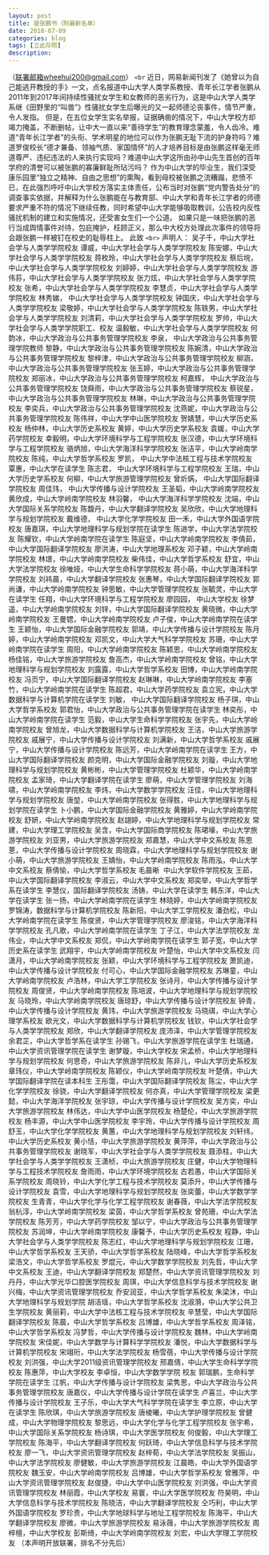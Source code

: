 ```yaml
---
layout: post
title: 驱张鹏书（附最新名单）
date: 2018-07-09
categories: blog
tags: [立此存照]
description:
---
```

（联署邮箱wheehui200@gmail.com）
`<br`
近日，网易新闻刊发了《她曾以为自己能逃开教授的手》一文，点名报道中山大学人类学系教授、青年长江学者张鹏从2011年到2017年间持续性骚扰女学生和女教师的恶劣行为，这是中山大学人类学系继《田野里的“叫兽”》性骚扰女学生后曝光的又一起师德沦丧事件，情节严重，令人发指。
但是，在五位女学生实名举报，证据确凿的情况下，中山大学校方却竭力掩盖，不断删帖，让中大一直以来“善待学生”的教育理念蒙羞，令人齿冷。难道“青年长江学者”的头衔、学术明星的地位可以作为张鹏无耻下流的护身符吗？难道罗俊校长“德才兼备、领袖气质、家国情怀”的人才培养目标是由张鹏这样毫无师道尊严、违纪违法的人来执行实现吗？难道中山大学这所由孙中山先生首创的百年学府的清誉可以被张鹏的寡廉鲜耻所玷污吗？
作为中山大学的毕业生，我们深受康乐园里“独立之精神、自由之思想”的熏陶，看到母校被张鹏之流糟蹋，悲愤不已，在此强烈呼吁中山大学校方落实主体责任，公布当时对张鹏“党内警告处分”的调查事实依据，并解释为什么张鹏能在与教育部、中山大学和青年长江学者的师德要求严重不符的情况下继续任教，同时希望中山大学能够吸取教训，公告校内反性骚扰机制的建立和实施情况，还受害女生们一个公道。
如果只是一味把张鹏的恶行当成舆情事件对待，包庇掩护，枉顾正义，那么中大校方处理此次事件的领导将会跟张鹏一样被钉在校史的耻辱柱上。
此致
`<br>`
声明人：
吴子千，中山大学社会学与人类学学院校友
谭威，中山大学社会学与人类学学院校友
陈安娜，中山大学社会学与人类学学院校友
蒋枚玲，中山大学社会学与人类学学院校友
蔡后垸，中山大学社会学与人类学学院校友
刘婷婷，中山大学社会学与人类学学院校友
游伟荪，中山大学社会学与人类学学院校友
张力炫，中山大学社会学与人类学学院校友
张希，中山大学社会学与人类学学院校友
李慧贞，中山大学社会学与人类学学院校友
林秀娣， 中山大学社会学与人类学学院校友
钟国庆，中山大学社会学与人类学学院校友
梁敬婷，中山大学社会学与人类学学院校友
陈轶男，中山大学社会学与人类学学院校友
刘清莉，中山大学社会学与人类学学院校友
罗帅，中山大学社会学与人类学学院职工、校友
温毅敏，中山大学社会学与人类学学院校友
何韵冰，中山大学政治与公共事务管理学院校友
李泉， 中山大学政治与公共事务管理学院教师
黎静，中山大学政治与公共事务管理学院校友
陈婉清，中山大学政治与公共事务管理学院校友
黎梓津，中山大学政治与公共事务管理学院校友
柳涵，中山大学政治与公共事务管理学院校友
张玉婷，中山大学政治与公共事务管理学院校友
郑丽冰，中山大学政治与公共事务管理学院校友
柯嘉辉， 中山大学政治与公共事务管理学院校友
饶舜雨，中山大学政治与公共事务管理学院校友
蔡锐星，中山大学政治与公共事务管理学院校友
林琳，中山大学政治与公共事务管理学院校友
李奕兵，中山大学政治与公共事务管理学院校友
沈燕妮，中山大学政治与公共事务管理学院校友
陈伟祥，中山大学中山医学院校友
贺婧慧，中山大学历史系校友
杨仲林，中山大学历史系校友
黄婷，中山大学历史学系校友
袁媛，中山大学药学院校友
幸毅明，中山大学环境科学与工程学院校友
张汉德，中山大学环境科学与工程学院校友
骆炳旭，中山大学海洋科学学院校友
张洁平，中山大学岭南学院校友
陈纯，中山大学哲学系校友
罗凯， 中山大学中法核工程与技术学院校友
覃惠，中山大学在读学生
陈志君， 中山大学环境科学与工程学院校友
王瑞，中山大学历史学系校友
何柳，中山大学旅游管理学院校友
曾炘焫， 中山大学国际翻译学院校友
周佳玮， 中山大学传播与设计学院校友
王圣韬，中山大学岭南学院校友
黄欣成，中山大学岭南学院校友
林羽馨， 中山大学海洋科学学院校友
沈端，中山大学国际关系学院校友
陈馥丹，中山大学翻译学院校友
吴欣欣，中山大学地理科学与规划学院校友
戴维德， 中山大学化学学院校友
田一禾，中山大学外国语学院校友
唐嘉琪，中山大学地理科学与规划学院在读学生
陈进学，中山大学法学院校友
陈耀钦，中山大学岭南学院在读学生
陈庭坚，中山大学岭南学院校友
李倩茹，中山大学国际翻译学院校友
廖洪涛，中山大学地理系校友
邓子颖，中山大学岭南学院校友
林璟，中山大学岭南学院校友
柴伟佳，中山大学哲学系校友
舒宜，中山大学法学院校友
徐唯娅，中山大学生命科学学院校友
蒋小萌，中山大学海洋科学学院校友
刘祎晨，中山大学翻译学院校友
张惠琴，中山大学国际翻译学院校友
郭尚谦，中山大学岭南学院校友
钟思敏，中山大学管理学院校友
张毓灵，中山大学在读学生
任翔，中山大学环境科学与工程学院校友
廖园园， 中山大学校友
徐梦遥，中山大学岭南学院校友
刘锌，中山大学国际翻译学院校友
黄晓微，中山大学岭南学院校友
王曼锶，中山大学岭南学院校友
卢子俊，中山大学岭南学院在读学生
王颖怡，中山大学国际金融学院校友
郭靖，中山大学传播与设计学院校友
陈月婷，中山大学岭南学院校友
邓凯文，中山大学大气科学学院校友
苏珊，中山大学岭南学院在读学生
周阳，中山大学岭南学院校友
陈颖思，中山大学岭南学院校友
杨佳铭，中山大学旅游学院校友
詹高杰，中山大学岭南学院校友
曾铭，中山大学地理科学与规划学院校友
刘露露，中山大学哲学系校友
田博，中山大学岭南学院校友
冯页宁，中山大学国际翻译学院校友
赵琳琳，中山大学岭南学院校友
李塞竹，中山大学岭南学院在读学生
陈超君，中山大学药学院校友
袁立宪，中山大学数据科学与计算机学院在读学生
刘敏， 中山大学国际翻译学院校友
杨子琪，中山大学哲学系校友
郭君怡，中山大学政治与公共事务管理学院在读学生
林奕彤，中山大学岭南学院在读学生
范毅，中山大学生命科学学院校友
张宇先，中山大学岭南学院校友
曾旭龙，中山大学数据科学与计算机学院校友
王洁，中山大学旅游学院校友
戚展宁，中山大学传播与设计学院校友
刘满新，中山大学哲学系校友
戚展宁，中山大学传播与设计学院校友
陈远芳，中山大学岭南学院在读学生
王方，中山大学国际翻译学院校友
颜克明，中山大学国际金融学院校友
刘璇，中山大学地理科学与规划学院校友
黄彬彬，中山大学管理学院校友
杜颖华，中山大学岭南学院校友
孟家琦，中山大学翻译学院在读学生
廖萌，中山大学管理学院校友
刘海啸，中山大学岭南学院校友
李炜，中山大学数学学院校友
汪佳，中山大学地理科学与规划学院校友
唐堃，中山大学岭南学院校友
张得胜，中山大学地理科学与规划学院在读学生
卜小鹏，中山大学国际金融学院校友
黄雅婷，中山大学岭南学院校友
舒妍，中山大学岭南学院校友
赵翃婷，中山大学地理科学与规划学院校友
常建，中山大学理工学院校友
吴含，中山大学国际商学院校友
陈珺壕，中山大学旅游学院校友
刘亚男，中山大学旅游学院校友
郑嘉慧，中山大学中文系校友
陈思蒽，中山大学传播与设计学院校友
周晓霖，中山大学地理科学与规划学院校友
谢小萌，中山大学旅游学院校友
王婧怡，中山大学岭南学院校友
陈雨泓，中山大学中文系校友
蔡倩愉，中山大学哲学系校友
毛晨晰  中山大学软件学院校友
王茹，中山大学国际翻译学院校友
李淑云，中山大学中文系校友
郑奕举，中山大学哲学系在读学生
李慧仪，国际翻译学院校友
汤铸，中山大学在读学生
韩东洋，中山大学在读学生
张一扬，中山大学岭南学院在读学生
林晓婷，中山大学岭南学院校友
罗锦涛，数据科学与计算机学院校友
陈新阳，中山大学工学院校友
潘劲松，中山大学岭南学院在读学生
陈俊贤，中山大学管理学院校友
廖浚铭，中山大学海洋科学学院校友
孔凡歌，中山大学岭南学院在读学生
丁子江，中山大学法学院校友
龙伟业，中山大学中文系校友
郑侃，中山大学岭南学院在读学生
郭子宽，中山大学历史系在读学生
武翔宇，中山大学岭南学院校友
叶楚怡，中山大学中文系校友
闫潇月，中山大学岭南学院校友
张颖，中山大学环境科学与工程学院校友
萧凯迪，中山大学传播与设计学院校友
付可心，中山大学国际金融学院校友
苏琳童，中山大学岭南学院校友
卢浩林，中山大学工学院校友
张诗月，中山大学传播与设计学院校友
周俊贤，中山大学岭南学院校友
陈培波，中山大学地理科学与规划学院校友
马晓玲，中山大学岭南学院校友
唐琼舒，中山大学传播与设计学院校友
钟青，中山大学传播与设计学院校友
黄玮，中山大学旅游学院校友
马晓祺，中山大学心理学系校友
欧光文，中山大学数据科学与计算机学院校友
钱钦，中山大学社会学与人类学学院校友
郑欣，中山大学翻译学院校友
庞沛泽，中山大学管理学院校友
余君芷，中山大学哲学系在读学生
孙锡飞，中山大学旅游学院在读学生
杜瑞通，中山大学资讯管理学院在读学生
谢梦璇，中山大学校友
宋孟桥，中山大学地理科学与规划学院校友
何思奇，中山大学旅游学院校友
陈非儿，中山大学历史系校友
章玮仪，中山大学岭南学院校友
陈颖仪，中山大学岭南学院校友
叶楚倩，中山大学国际翻译学院在读本科生
王彤霭，中山大学国际翻译学院校友
陈尘，中山大学化学学院校友
徐骁，中山大学翻译学院校友
何亦真，中山大学管理学院校友
梁更懿，中山大学海洋学院校友
张宇琼，中山大学传播与设计学院校友
吴方奕，中山大学旅游学院校友
林伟达，中山大学中山医学院校友
杨楚伦，中山大学旅游学院校友
杨丰源，中山大学中山医学院校友
李宇玲，中山大学传播与设计学院校友
周舒玉，中山大学化学学院校友
黄蕙，中山大学地理科学与规划学院校友
刘轩纬，中山大学历史系校友
黄小恬，中山大学旅游学院校友
黄萍萍，中山大学政治与公共事务管理学院校友
谢晓军，中山大学社会学与人类学学院校友
聂添柱，中山大学社会学与人类学学院校友
王潇桢，中山大旅游学院校友
庄健，中山大学物理科学与工程技术学院校友
詹雨雨，中山大学环境学院校友
古若愚，中山大学国际关系学院校友
周晓铃，中山大学化学工程与技术学院校友
莫添升，中山大学传播与设计学院校友
袁雪，中山大学地理科学与规划学院校友
张奕蕾，中山大学数学学院校友
生青青，中山大学化学与化学工程学院校友
谢春薇，中山大学法学院校友
翁杭淳，中山大学岭南学院校友
梁茵，中山大学哲学系校友
曾苑珊，中山大学法学院校友
陈芳芳，中山大学药学院校友
邹以宁，中山大学政治与公共事务管理学院校友
苏润坤，中山大学岭南学院校友
康馨予，中山大学历史系校友
程静，中山大学社会学与人类学学院校友
陈志红，中山大学地理科学与规划学院校友
江珊，中山大学哲学系校友
王天骄，中山大学哲学系校友
陆晓峰，中山大学哲学系校友
梁浩文，中山大学哲学系校友
罗焜元，中山大学数学学院校友
刘先哲，中山大学中文系校友
王迪，中山大学翻译学院校友
郑楚然，中山大学资讯管理学院校友
刘丹丹，中山大学光华口腔医学院校友
周琪，中山大学信息科学与技术学院校友
谢兴梅，中山大学资讯管理学院校友
乔安润亚，中山大学哲学系校友
朱梁沐，中山大学地理科学与规划学院
胡洁瑶，中山大学哲学系校友
沈淑漪，中山大学公共卫生学院校友
黄丽莉，中山大学中法核工程与技术学院校友
辛慧莹，中山大学国际翻译学院校友
陈晨，中山大学哲学系校友
吕博雄，中山大学哲学系校友
周泽铭，中山大学哲学系校友
冯梦哲，中山大学传播与设计学院校友
魏林，中山大学岭南学院校友
宋佳妮，中山大学数学与计算科学学院校友
潘悦，中山大学数据科学与计算机学院校友
宋翊珩，中山大学法学院校友
杨雪蓓，中山大学传播与设计学院校友
刘洪强，中山大学2011级资讯管理学院校友
邢嘉倩，中山大学生命科学学院校友
陈惠萍，中山大学校友
李卓恒，中山大学数学学院 校友
郭瑞鹏，生命科学学院在读学生
江帆，中山大学传播与设计学院校友
梁隽思，中山大学政治与公共事务管理学院校友
唐嘉仪，中山大学传播与设计学院在读学生
卢喜兰，中山大学传播与设计学院校友
王子乐，中山大学大气科学学院在读学生
李立原，中山大学在读学生
陈欣琪，中山大学旅游学院校友
唐棱曦，中山大学护理学院校友
曾健成，中山大学物理学院校友
黎思远，中山大学化学与化学工程学院校友
张宇希，中山大学国际关系学院校友
杨诗琪，中山大学医学院校友
何俊毅，中山大学理工学院校友
陈海平，中山大学翻译学院校友
何跃琦，中山大学信息科学与技术学院校友
廖一飞，中山大学资讯管理学院校友
赵梓荀，中山大学法学院校友
吴振山，中山大学法学院校友
廖健敏，中山大学旅游学院校友
江晨皓，中山大学外国语学院校友
魏玉安，中山大学岭南学院校友
吕博雄，中山大学哲学系校友
曾雅萍，中山大学资讯管理学院校友
赵俊捷，中山大学中山医学院校友
刘洪强，中山大学资讯管理学院校友
林丽霞，中山大学校友
易寰，中山大学医学院校友
符昊明，中山大学信息科学与技术学院校友
陈晓洁，中山大学翻译学院校友
仝巧利，中山大学外国语学院校友
罗珍贵，中山大学地球科学与地址工程学院校友
陈海平，中山大学翻译学院校友
廖微，中山大学旅游学院校友
易泳薇，中山大学旅游学院校友
周梓檀，中山大学校友
彭斯绮，中山大学岭南学院校友
刘宏，中山大学理工学院校友
（本声明开放联署，排名不分先后） 